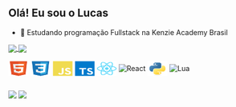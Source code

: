 ## Olá! Eu sou o Lucas

- 🌱 Estudando programação Fullstack na Kenzie Academy Brasil

<a href="https://github.com/lucasleite-dev">
  <img height=200 align="center" src="https://github-readme-stats.vercel.app/api?username=lucasleite-dev&show_icons=true&theme=midnight-purple" />
</a>
<a href="https://github.com/lucasleite-dev">
  <img height=200 align="center" src="https://github-readme-stats.vercel.app/api/top-langs?username=lucasleite-dev&theme=midnight-purple&layout=compact&langs_count=8&card_width=320" />
</a>
<!-- Mostrar repositório especifico
Repositório desses status: https://github.com/anuraghazra/github-readme-stats/blob/master/themes/README.md
<a href="https://github.com/anuraghazra/github-readme-stats">
  <img align="center" src="https://github-readme-stats.vercel.app/api/pin/?username=anuraghazra&repo=github-readme-stats" />
</a>
<a href="https://github.com/anuraghazra/convoychat">
  <img align="center" src="https://github-readme-stats.vercel.app/api/pin/?username=anuraghazra&repo=convoychat" />
</a>
-->
<div style="display: inline_block"><br>
  <img align="center" alt="HTML" height="30" width="40" src="https://raw.githubusercontent.com/devicons/devicon/master/icons/html5/html5-original.svg">
  <img align="center" alt="CSS" height="30" width="40" src="https://raw.githubusercontent.com/devicons/devicon/master/icons/css3/css3-original.svg">
  <img align="center" alt="Js" height="30" width="40" src="https://raw.githubusercontent.com/devicons/devicon/master/icons/javascript/javascript-plain.svg">
  <img align="center" alt="Ts" height="30" width="40" src="https://raw.githubusercontent.com/devicons/devicon/master/icons/typescript/typescript-plain.svg">
  <img align="center" alt="React" height="30" width="40" src="https://raw.githubusercontent.com/devicons/devicon/master/icons/react/react-original.svg">
  <img align="center" alt="React" height="30" width="40" src="https://cdn.jsdelivr.net/gh/devicons/devicon/icons/nodejs/nodejs-original.svg" />       
  <img align="center" alt="Python" height="30" width="40" src="https://raw.githubusercontent.com/devicons/devicon/master/icons/python/python-original.svg">
  <img align="center" alt="Lua" height="30" width="40" src="https://img.shields.io/badge/Lua-2C2D72?style=for-the-badge&logo=lua&logoColor=white">
</div>
  
  ##

<div> 
  <a href = "mailto:lukinhoh@gmail.com" target="_blank"><img src="https://img.shields.io/badge/Gmail-D14836?style=for-the-badge&logo=gmail&logoColor=white" target="_blank"></a>
  <a href="https://www.linkedin.com/in/lucasleite-dev" target="_blank"><img src="https://img.shields.io/badge/LinkedIn-0077B5?style=for-the-badge&logo=linkedin&logoColor=white" target="_blank"></a> 
  
</div>
